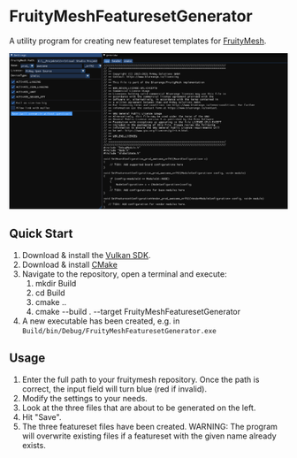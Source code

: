 # FruityMeshFeaturesetGenerator

A utility program for creating new featureset templates for [FruityMesh](https://github.com/mwaylabs/fruitymesh).

![A demo image of the generator](Demo.png)

## Quick Start

1. Download & install the [Vulkan SDK](https://vulkan.lunarg.com/).
2. Download & install [CMake](https://cmake.org/)
3. Navigate to the repository, open a terminal and execute:
    1. mkdir Build
	2. cd Build
	3. cmake ..
	4. cmake --build . --target FruityMeshFeaturesetGenerator
4. A new executable has been created, e.g. in `Build/bin/Debug/FruityMeshFeaturesetGenerator.exe`

## Usage

1. Enter the full path to your fruitymesh repository. Once the path is correct, the input field will turn blue (red if invalid).
2. Modify the settings to your needs.
3. Look at the three files that are about to be generated on the left.
4. Hit "Save".
5. The three featureset files have been created. WARNING: The program will overwrite existing files if a featureset with the given name already exists.
